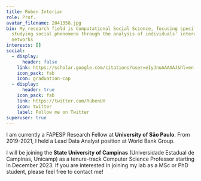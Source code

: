 ```yaml
---
title: Ruben Interian
role: Prof.
avatar_filename: 2041358.jpg
bio: My research field is Computational Social Science, focusing specifically on
  studying social phenomena through the analysis of individuals' interaction
  networks
interests: []
social:
  - display:
      header: false
    link: https://scholar.google.com/citations?user=eIyJnuAAAAAJ&hl=en
    icon_pack: fab
    icon: graduation-cap
  - display:
      header: true
    icon_pack: fab
    link: https://twitter.com/RubenUH
    icon: twitter
    label: Follow me on Twitter
superuser: true
---
```

I am currently a FAPESP Research Fellow at **University of São Paulo**. From 2019-2021, I held a Lead Data Analyst position at World Bank Group. 

I will be joining the **State University of Campinas** (Universidade Estadual de Campinas, Unicamp) as a tenure-track Computer Science Professor starting in December 2023. If you are interested in joining my lab as a MSc or PhD student, please feel free to contact me!